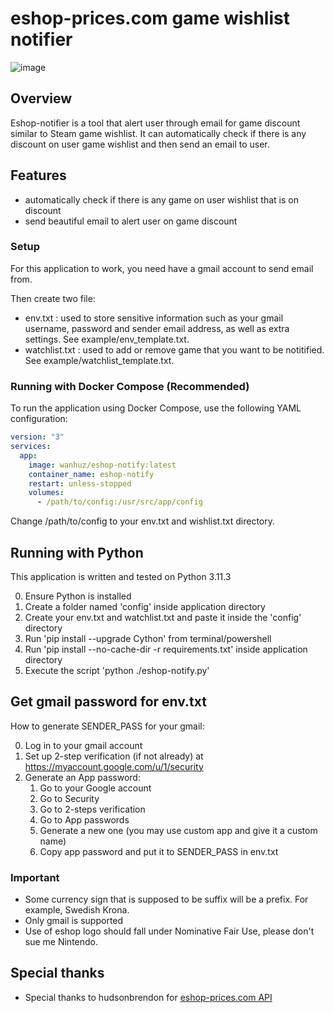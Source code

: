 # eshop-prices.com game wishlist notifier

![image](https://github.com/wanhuz/eshop-notifier/assets/12682216/1b23d983-26c7-4d2f-87f6-e0216b75ce56)


## Overview

Eshop-notifier is a tool that alert user through email for game discount similar to Steam game wishlist. It can automatically check if there is any discount on user game wishlist and then send an email to user. 

## Features
- automatically check if there is any game on user wishlist that is on discount 
- send beautiful email to alert user on game discount

### Setup
For this application to work, you need have a gmail account to send email from.

Then create two file: 
- env.txt : used to store sensitive information such as your gmail username, password and sender email address, as well as extra settings. See example/env_template.txt.
- watchlist.txt : used to add or remove game that you want to be notitified. See example/watchlist_template.txt.

### Running with Docker Compose (Recommended)
To run the application using Docker Compose, use the following YAML configuration:

```yml
version: "3"
services:
  app:
    image: wanhuz/eshop-notify:latest
    container_name: eshop-notify
    restart: unless-stopped
    volumes:
      - /path/to/config:/usr/src/app/config
```

Change /path/to/config to your env.txt and wishlist.txt directory.

## Running with Python
This application is written and tested on Python 3.11.3

0. Ensure Python is installed
1. Create a folder named 'config' inside application directory
2. Create your env.txt and watchlist.txt and paste it inside the 'config' directory
3. Run 'pip install --upgrade Cython' from terminal/powershell
4. Run 'pip install --no-cache-dir -r requirements.txt' inside application directory
5. Execute the script 'python ./eshop-notify.py'

## Get gmail password for env.txt
How to generate SENDER_PASS for your gmail: 

0. Log in to your gmail account
1. Set up 2-step verification (if not already) at https://myaccount.google.com/u/1/security
2. Generate an App password:
    1. Go to your Google account
    2. Go to Security
    3. Go to 2-steps verification
    4. Go to App passwords
    5. Generate a new one (you may use custom app and give it a custom name)
    6. Copy app password and put it to SENDER_PASS in env.txt


### Important
- Some currency sign that is supposed to be suffix will be a prefix. For example, Swedish Krona.
- Only gmail is supported
- Use of eshop logo should fall under Nominative Fair Use, please don't sue me Nintendo.
  
## Special thanks
- Special thanks to hudsonbrendon for [eshop-prices.com API](https://github.com/hudsonbrendon/nintendo-eshop-prices)
